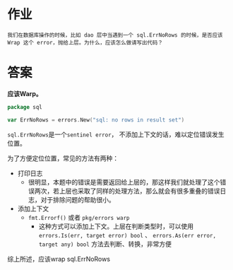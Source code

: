 # 作业

    我们在数据库操作的时候，比如 dao 层中当遇到一个 sql.ErrNoRows 的时候，是否应该 Wrap 这个 error，抛给上层。为什么，应该怎么做请写出代码？

# 答案

**应该Warp。**

```go
package sql

var ErrNoRows = errors.New("sql: no rows in result set")
```

`sql.ErrNoRows`是一个`sentinel error`， 不添加上下文的话，难以定位错误发生位置。

为了方便定位位置，常见的方法有两种：

- 打印日志
    - 很明显，本题中的错误是需要返回给上层的，那这样我们就处理了这个错误两次，若上层也采取了同样的处理方法，那么就会有很多重叠的错误日志，对于排除问题的帮助很小。
- 添加上下文
    - `fmt.Errorf()` 或者 `pkg/errors warp`
        - 这种方式可以添加上下文。上层在判断类型时，可以使用 `errors.Is(err, target error) bool` 、 `errors.As(err error, target any) bool`
          方法去判断、转换，非常方便

综上所述，应该wrap sql.ErrNoRows